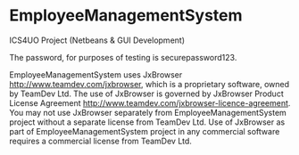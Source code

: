 # EmployeeManagementSystem
ICS4UO Project (Netbeans & GUI Development)


The password, for purposes of testing is securepassword123.

EmployeeManagementSystem uses JxBrowser http://www.teamdev.com/jxbrowser, which is a proprietary software, owned by TeamDev Ltd.
The use of JxBrowser is governed by JxBrowser Product License Agreement http://www.teamdev.com/jxbrowser-licence-agreement.
You may not use JxBrowser separately from EmployeeManagementSystem project without a separate license from TeamDev Ltd.
Use of JxBrowser as part of EmployeeManagementSystem project in any commercial software requires a commercial license from TeamDev Ltd.






